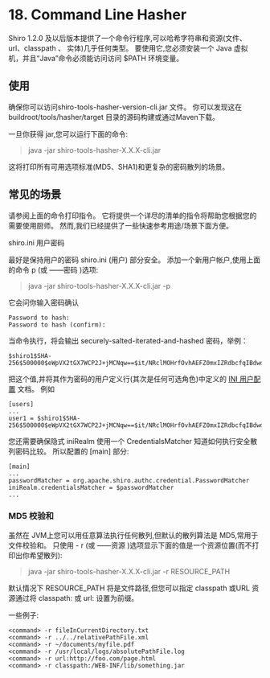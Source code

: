 # 18. Command Line Hasher
 

Shiro 1.2.0 及以后版本提供了一个命令行程序,可以哈希字符串和资源(文件、url、classpath 、 实体)几乎任何类型。 要使用它,您必须安装一个 Java 虚拟机，并且“Java”命令必须能访问访问 $PATH 环境变量。

## 使用

确保你可以访问shiro-tools-hasher-version-cli.jar  文件。 你可以发现这在 buildroot/tools/hasher/target 目录的源码构建或通过Maven下载。

一旦你获得 jar,您可以运行下面的命令:

>java -jar shiro-tools-hasher-X.X.X-cli.jar

这将打印所有可用选项标准(MD5、SHA1)和更复杂的密码散列的场景。

## 常见的场景

请参阅上面的命令打印指令。 它将提供一个详尽的清单的指令将帮助您根据您的需要使用厨师。 然而,我们已经提供了一些快速参考用途/场景下面方便。

shiro.ini 用户密码

最好是保持用户的密码 shiro.ini (用户) 部分安全。 添加一个新用户帐户,使用上面的命令 p (或 ——密码 )选项:

>java -jar shiro-tools-hasher-X.X.X-cli.jar -p

它会问你输入密码确认

	Password to hash:
	Password to hash (confirm):

当命令执行，将会输出 securely-salted-iterated-and-hashed
密码，举例：	

	$shiro1$SHA-256$500000$eWpVX2tGX7WCP2J+jMCNqw==$it/NRclMOHrfOvhAEFZ0mxIZRdbcfqIBdwdwdDXW2dM=

把这个值,并将其作为密码的用户定义行(其次是任何可选角色)中定义的 [INI 用户配置](https://github.com/waylau/apache-shiro-1.2.x-reference/blob/master/I.%20Overview%20%E6%80%BB%E8%A7%88/4.%20Configuration%20%E9%85%8D%E7%BD%AE.md#users) 文档。 例如

	[users]
	...
	user1 = $shiro1$SHA-256$500000$eWpVX2tGX7WCP2J+jMCNqw==$it/NRclMOHrfOvhAEFZ0mxIZRdbcfqIBdwdwdDXW2dM=

您还需要确保隐式 iniRealm 使用一个 CredentialsMatcher  知道如何执行安全散列密码比较。 所以配置的 [main] 部分:

	[main]
	...
	passwordMatcher = org.apache.shiro.authc.credential.PasswordMatcher
	iniRealm.credentialsMatcher = $passwordMatcher
	...

### MD5 校验和

虽然在 JVM上您可以用任意算法执行任何散列,但默认的散列算法是 MD5,常用于文件校验和。 只使用 - r (或 ——资源 )选项显示下面的值是一个资源位置(而不打印出你希望散列):

>java -jar shiro-tools-hasher-X.X.X-cli.jar -r RESOURCE_PATH

默认情况下 RESOURCE_PATH 将是文件路径,但您可以指定 classpath 或URL 资源通过将 classpath: 或 url: 设置为前缀。

一些例子:

	<command> -r fileInCurrentDirectory.txt
	<command> -r ../../relativePathFile.xml
	<command> -r ~/documents/myfile.pdf
	<command> -r /usr/local/logs/absolutePathFile.log
	<command> -r url:http://foo.com/page.html
	<command> -r classpath:/WEB-INF/lib/something.jar